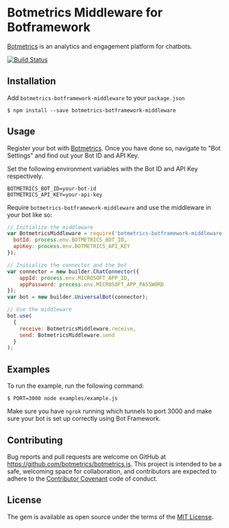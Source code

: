 # Botmetrics Middleware for Botframework

[Botmetrics](https://www.getbotmetrics.com) is an analytics and
engagement platform for chatbots.

[![Build
Status](https://travis-ci.org/botmetrics/botmetrics-botframework-middleware.svg?branch=master)](https://travis-ci.org/botmetrics/botmetrics-botframework-middleware)

## Installation

Add `botmetrics-botframework-middleware` to your `package.json`

```
$ npm install --save botmetrics-botframework-middleware
```

## Usage

Register your bot with
[Botmetrics](https://getbotmetrics.com). Once you have done so, navigate to "Bot Settings" and find out your Bot ID and API Key.

Set the following environment variables with the Bot ID and API
Key respectively.

```
BOTMETRICS_BOT_ID=your-bot-id
BOTMETRICS_API_KEY=your-api-key
```

Require `botmetrics-botframework-middleware` and use the middleware in your bot like so:

```javascript
// Initialize the middleware
var BotmetricsMiddleware = require('botmetrics-botframework-middleware').BotmetricsMiddleware({
  botId: process.env.BOTMETRICS_BOT_ID,
  apiKey: process.env.BOTMETRICS_API_KEY
});

// Initialize the connector and the bot
var connector = new builder.ChatConnector({
    appId: process.env.MICROSOFT_APP_ID,
    appPassword: process.env.MICROSOFT_APP_PASSWORD
});
var bot = new builder.UniversalBot(connector);

// Use the middleware
bot.use(
  {
    receive: BotmetricsMiddleware.receive,
    send: BotmetricsMiddleware.send
  }
);
```

## Examples

To run the example, run the following command:

```
$ PORT=3000 node examples/example.js
```

Make sure you have `ngrok` running which tunnels to port 3000 and make
sure your bot is set up correctly using Bot Framework.

## Contributing

Bug reports and pull requests are welcome on GitHub at https://github.com/botmetrics/botmetrics.js. This project is intended to be a safe, welcoming space for collaboration, and contributors are expected to adhere to the [Contributor Covenant](http://contributor-covenant.org) code of conduct.

## License

The gem is available as open source under the terms of the [MIT License](http://opensource.org/licenses/MIT).
